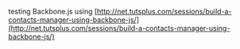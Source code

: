 testing Backbone.js using [http://net.tutsplus.com/sessions/build-a-contacts-manager-using-backbone-js/](http://net.tutsplus.com/sessions/build-a-contacts-manager-using-backbone-js/)